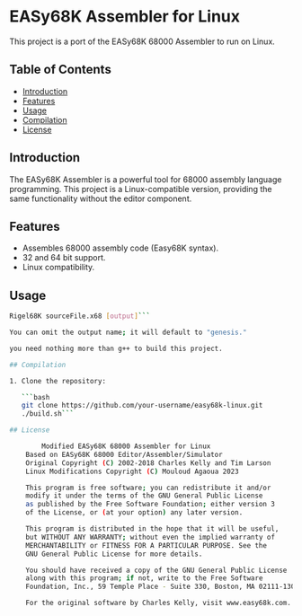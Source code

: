 # EASy68K Assembler for Linux

This project is a port of the EASy68K 68000 Assembler to run on Linux.

## Table of Contents

- [Introduction](#introduction)
- [Features](#features)
- [Usage](#Usage)
- [Compilation](#Compilation)
- [License](#license)

## Introduction

The EASy68K Assembler is a powerful tool for 68000 assembly language programming. This project is a Linux-compatible version, providing the same functionality without the editor component.

## Features

- Assembles 68000 assembly code (Easy68K syntax).
- 32 and 64 bit support.
- Linux compatibility.

## Usage


```bash
Rigel68K sourceFile.x68 [output]```

You can omit the output name; it will default to "genesis."

you need nothing more than g++ to build this project.

## Compilation

1. Clone the repository:

   ```bash
   git clone https://github.com/your-username/easy68k-linux.git
   ./build.sh```

## License 

        Modified EASy68K 68000 Assembler for Linux
    Based on EASy68K 68000 Editor/Assembler/Simulator
    Original Copyright (C) 2002-2018 Charles Kelly and Tim Larson
    Linux Modifications Copyright (C) Mouloud Agaoua 2023

    This program is free software; you can redistribute it and/or
    modify it under the terms of the GNU General Public License
    as published by the Free Software Foundation; either version 3
    of the License, or (at your option) any later version.

    This program is distributed in the hope that it will be useful,
    but WITHOUT ANY WARRANTY; without even the implied warranty of
    MERCHANTABILITY or FITNESS FOR A PARTICULAR PURPOSE. See the
    GNU General Public License for more details.

    You should have received a copy of the GNU General Public License
    along with this program; if not, write to the Free Software
    Foundation, Inc., 59 Temple Place - Suite 330, Boston, MA 02111-1307, USA.

    For the original software by Charles Kelly, visit www.easy68k.com.
